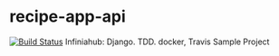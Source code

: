 # recipe-app-api
[![Build Status](https://travis-ci.org/ansuman13/recipe-app-api.svg?branch=master)](https://travis-ci.org/ansuman13/recipe-app-api)
Infiniahub: Django. TDD. docker, Travis Sample Project
